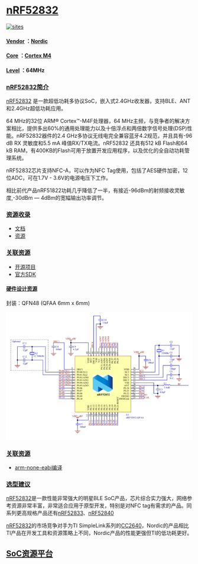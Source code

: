 ﻿# [nRF52832](https://github.com/SoCXin/nRF52832) 

[![sites](http://182.61.61.133/link/resources/SoC.png)](http://SoC.Xin) 

#### [Vendor](https://github.com/SoCXin/Vendor) ：[Nordic](https://github.com/SoCXin/Nordic) 
#### [Core](https://github.com/SoCXin/Cortex) ：[Cortex M4](https://github.com/SoCXin/CM4) 
#### [Level](https://github.com/SoCXin/Level) ：64MHz 

### [nRF52832简介](https://github.com/SoCXin/nRF52832/wiki)

[nRF52832](https://github.com/SoCXin/nRF52832) 是一款超低功耗多协议SoC，嵌入式2.4GHz收发器，支持BLE、ANT和2.4GHz超低功耗应用。

64 MHz的32位 ARM® Cortex™-M4F处理器，64 MHz主频，与竞争者的解决方案相比，提供多出60%的通用处理能力以及十倍浮点和两倍数字信号处理(DSP)性能。nRF52832器件的2.4 GHz多协议无线电完全兼容蓝牙4.2规范，并且具有-96 dB RX 灵敏度和5.5 mA 峰值RX/TX电流。nRF52832 还具有512 kB Flash和64 kB RAM，有400KB的Flash可用于放置开发应用程序，以及优化的全自动功耗管理系统。

nRF52832芯片支持NFC-A，可以作为NFC Tag使用，包括了AES硬件加密，12位ADC，可在1.7V - 3.6V的电源电压下工作。

相比前代产品nRF51822功耗几乎降低了一半，有接近-96dBm的射频接收灵敏度,-30dBm — 4dBm的宽幅输出功率调节。


### [资源收录](https://github.com/SoCXin)

* [文档](docs/)
* [资源](src/)

### [关联资源](https://github.com/SoCXin)

* [开源项目](https://github.com/NordicSemiconductor)
* [官方SDK](https://www.nordicsemi.com/Software-and-Tools/Software/nRF5-SDK)

#### [硬件设计资源](https://github.com/SoCXin/nRF52832)

封装：QFN48 (QFAA 6mm x 6mm) 

[![sites](docs/sch.png)](https://github.com/SoCXin/nRF52832)

### [关联资源](https://github.com/SoCXin)

* [arm-none-eabi编译](https://github.com/SoCXin/arm-none-eabi)

### [选型建议](https://github.com/SoCXin)

[nRF52832](https://github.com/SoCXin/nRF52832)是一款性能非常强大的明星BLE SoC产品，芯片综合实力强大，网络参考资源非常丰富，非常适合应用于原型开发，特别是对NFC tag有需求的产品。同系列更高规格产品还有[nRF52833](https://github.com/SoCXin/nRF52833)、[nRF52840](https://github.com/SoCXin/nRF52840)

[nRF52832](https://github.com/SoCXin/nRF52832)的市场竞争对手为TI SimpleLink系列的[CC2640](https://github.com/SoCXin/CC2640)，Nordic的产品相比TI产品在开发工具和资源策略上不同，Nordic产品的性能更强但TI的低功耗更好。


##  [SoC资源平台](http://www.qitas.cn)  


